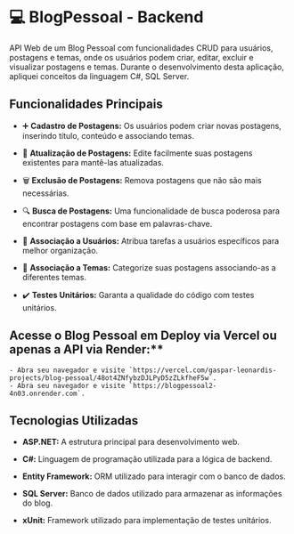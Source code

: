 # 💻 BlogPessoal - Backend

API Web de um Blog Pessoal com funcionalidades CRUD para usuários, postagens e temas, onde os usuários podem criar, editar, excluir e visualizar postagens e temas. Durante o desenvolvimento desta aplicação, apliquei conceitos da linguagem C#, SQL Server.


## Funcionalidades Principais

- ➕ **Cadastro de Postagens:** Os usuários podem criar novas postagens, inserindo título, conteúdo e associando temas.

- 🔄 **Atualização de Postagens:** Edite facilmente suas postagens existentes para mantê-las atualizadas.

- 🗑️ **Exclusão de Postagens:** Remova postagens que não são mais necessárias.

- 🔍 **Busca de Postagens:** Uma funcionalidade de busca poderosa para encontrar postagens com base em palavras-chave.

- 👤 **Associação a Usuários:** Atribua tarefas a usuários específicos para melhor organização.

- 📂 **Associação a Temas:** Categorize suas postagens associando-as a diferentes temas.
  
- ✔️ **Testes Unitários:** Garanta a qualidade do código com testes unitários.

## Acesse o Blog Pessoal em Deploy via Vercel ou apenas a API via Render:**
    - Abra seu navegador e visite `https://vercel.com/gaspar-leonardis-projects/blog-pessoal/48ot4ZNfybzDJLPyD5zZLkfheF5w`.
    - Abra seu navegador e visite `https://blogpessoal2-4n03.onrender.com`.


## Tecnologias Utilizadas

- **ASP.NET:** A estrutura principal para desenvolvimento web.
  
- **C#:** Linguagem de programação utilizada para a lógica de backend.

- **Entity Framework:** ORM utilizado para interagir com o banco de dados.

- **SQL Server:** Banco de dados utilizado para armazenar as informações do blog.

- **xUnit:** Framework utilizado para implementação de testes unitários.
